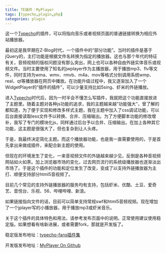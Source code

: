 ```yaml
---
title: TE插件：MyPlayer
tags: [typecho,plugin,php]
categories: plugin
---
```

这一个[Typecho][1]的插件，可以将指向音乐或者视频页面的普通链接转换为相应外站播放器。

最初这是我早期在Z-Blog时代，一个插件中的“部分功能”。当时的插件是基于jQuery的，主打功能是根据文件名转换为指定的播放器。这也与那个年代的特征有关，音频视频的版权问题没有那么突出，网上也可以各种自由外链实体音乐或视频文件。当时主要使用了知名的jwplayer作为主播放器，用于播放mp3、flv等文件，同时支持为wma、wmv、rmvb、m4a、mov等格式分别调用系统wmp、real、qt等播放器在网页中播放。在功能升级过程中，我又逐渐加入了一个WidgetPlayer的“插件的插件”，可以少量支持比如5sing、虾米的外链播放。

进入[Typecho][1]时代后，因为一时半会不懂怎么写插件，我就把这个功能直接放进了主题里。随着主题对各种js功能的追求，我的主题越来越“功能强大”，曾了解的都知道，为了便于实现和修改多样式主题，我在主题中加入了css调试功能，可以后台直接读取less文件予以转换、合并、压缩输出。为了方便脚本功能的修改增补，我写了专门的模块化js，同样通过后台予以合并、压缩输出。在加上各种其它功能，这主题是很强大了，但也复杂到让人头疼。

于是，我最终决定简化主题。而这个播放器功能，也是我一直需要使用的，于是首先拿出来做成插件，来配合新主题的使用。

但现在的环境发生了变化，一来音视频文件的外链越来越少见，反倒是各种音视频网站如火如荼。加上浏览器市场的变化，过去网页流行的系统级播放器也逐渐淡出市场了。于是这个插件的功能和定位发生了改变，变成了以支持外链播放器为主打、顺便支持部分html5音视频了。


目前几个常见的支持外链播放器的服务均有支持，包括虾米、优酷、土豆、爱奇艺、音悦台、乐视、56、哔哩哔哩、新浪。

如果链接指向文件的话，目前可以简单支持常规swf和html5音频视频。现在增加了一个jplayer写的小播放器，用于播放mp3或虾米音乐。

关于这个插件的具体特色和用法，请参考发布页面中的说明。正常使用建议使用稳定版。如果想看有啥新进展，或者需要fork，那就是开发版了。


稳定版发布地址：[typecho-fans插件集][3]

开发版发布地址：[MyPlayer On Github][2]



[1]:http://typecho.org
[2]:https://github.com/perichr/Typecho_Plugin_MyPlayer
[3]:https://github.com/typecho-fans/plugins/tree/master/MyPlayer
